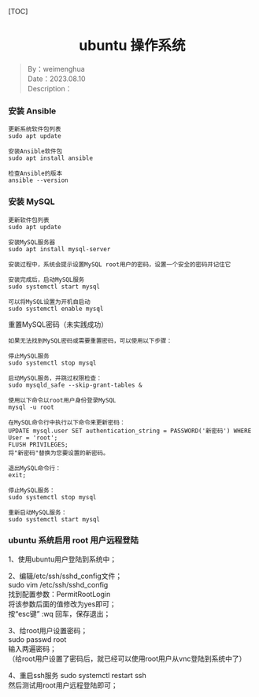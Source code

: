 [TOC]

<h1 align="center">ubuntu 操作系统</h1>

> By：weimenghua  
> Date：2023.08.10  
> Description：  


### 安装 Ansible
```
更新系统软件包列表
sudo apt update

安装Ansible软件包
sudo apt install ansible

检查Ansible的版本
ansible --version
```



### 安装 MySQL
```
更新软件包列表
sudo apt update

安装MySQL服务器
sudo apt install mysql-server

安装过程中，系统会提示设置MySQL root用户的密码，设置一个安全的密码并记住它

安装完成后，启动MySQL服务
sudo systemctl start mysql

可以将MySQL设置为开机自启动
sudo systemctl enable mysql
```

重置MySQL密码（未实践成功）
```
如果无法找到MySQL密码或需要重置密码，可以使用以下步骤：

停止MySQL服务
sudo systemctl stop mysql

启动MySQL服务，并跳过权限检查：
sudo mysqld_safe --skip-grant-tables &

使用以下命令以root用户身份登录MySQL
mysql -u root

在MySQL命令行中执行以下命令来更新密码：
UPDATE mysql.user SET authentication_string = PASSWORD('新密码') WHERE User = 'root';
FLUSH PRIVILEGES;
将"新密码"替换为您要设置的新密码。

退出MySQL命令行：
exit;

停止MySQL服务：
sudo systemctl stop mysql

重新启动MySQL服务：
sudo systemctl start mysql
```



### ubuntu 系统启用 root 用户远程登陆
1、使用ubuntu用户登陆到系统中；

2、编辑/etc/ssh/sshd_config文件；  
sudo vim /etc/ssh/sshd_config  
找到配置参数：PermitRootLogin  
将该参数后面的值修改为yes即可；  
按“esc键” :wq 回车，保存退出；

3、给root用户设置密码；  
sudo passwd root  
输入两遍密码；  
（给root用户设置了密码后，就已经可以使用root用户从vnc登陆到系统中了）

4、重启ssh服务
sudo systemctl restart ssh  
然后测试用root用户远程登陆即可；